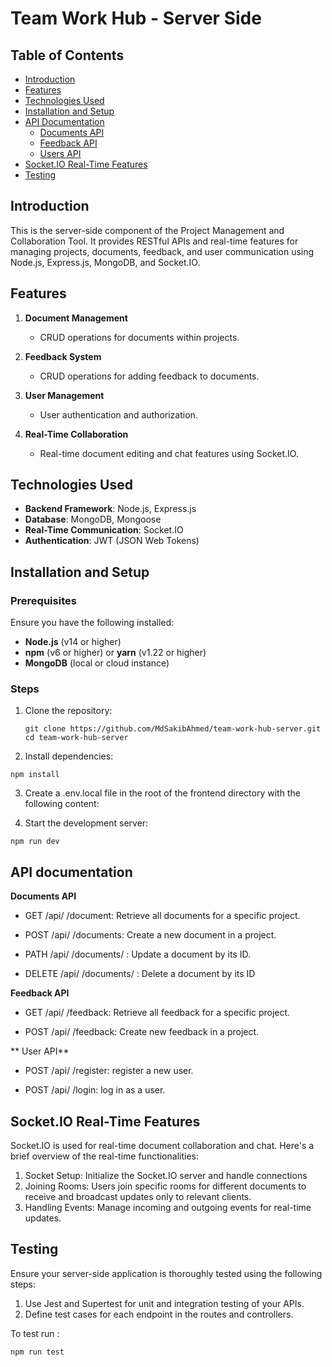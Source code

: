 # Team Work Hub  - Server Side

## Table of Contents
- [Introduction](#introduction)
- [Features](#features)
- [Technologies Used](#technologies-used)
- [Installation and Setup](#installation-and-setup)
- [API Documentation](#api-documentation)
  - [Documents API](#documents-api)
  - [Feedback API](#feedback-api)
  - [Users API](#users-api)
- [Socket.IO Real-Time Features](#socketio-real-time-features)
- [Testing](#testing)


## Introduction

This is the server-side component of the Project Management and Collaboration Tool. It provides RESTful APIs and real-time features for managing projects, documents, feedback, and user communication using Node.js, Express.js, MongoDB, and Socket.IO.

## Features

1. **Document Management**
   - CRUD operations for documents within projects.

2. **Feedback System**
   - CRUD operations for adding feedback to documents.

3. **User Management**
   - User authentication and authorization.

4. **Real-Time Collaboration**
   - Real-time document editing and chat features using Socket.IO.

## Technologies Used

- **Backend Framework**: Node.js, Express.js
- **Database**: MongoDB, Mongoose
- **Real-Time Communication**: Socket.IO
- **Authentication**: JWT (JSON Web Tokens)

## Installation and Setup

### Prerequisites

Ensure you have the following installed:
- **Node.js** (v14 or higher)
- **npm** (v6 or higher) or **yarn** (v1.22 or higher)
- **MongoDB** (local or cloud instance)

### Steps

1. Clone the repository:

   ```
   git clone https://github.com/MdSakibAhmed/team-work-hub-server.git
   cd team-work-hub-server
   ```

2. Install dependencies:

```
npm install
```

3. Create a .env.local file in the root of the frontend directory with the following content:

   
4. Start the development server:
```
npm run dev
```

## API documentation

**Documents API**
- GET /api/
/document: Retrieve all documents for a specific project.

- POST /api/
/documents: Create a new document in a project.

- PATH /api/
/documents/
: Update a document by its ID.

- DELETE /api/
/documents/
: Delete a document by its ID

**Feedback API**
- GET /api/
/feedback: Retrieve all feedback for a specific project.

- POST /api/
/feedback: Create new feedback in a project.

** User API**
- POST /api/
/register: register a new user.

- POST /api/
/login: log in as a user.

## Socket.IO Real-Time Features

Socket.IO is used for real-time document collaboration and chat. Here's a brief overview of the real-time functionalities:
1. Socket Setup: Initialize the Socket.IO server and handle connections
2. Joining Rooms: Users join specific rooms for different documents to receive and broadcast updates only to relevant clients.
3. Handling Events: Manage incoming and outgoing events for real-time updates.


## Testing

Ensure your server-side application is thoroughly tested using the following steps:

1. Use Jest and Supertest for unit and integration testing of your APIs.
2. Define test cases for each endpoint in the routes and controllers.

To test run : 
```
npm run test
```


 
    
